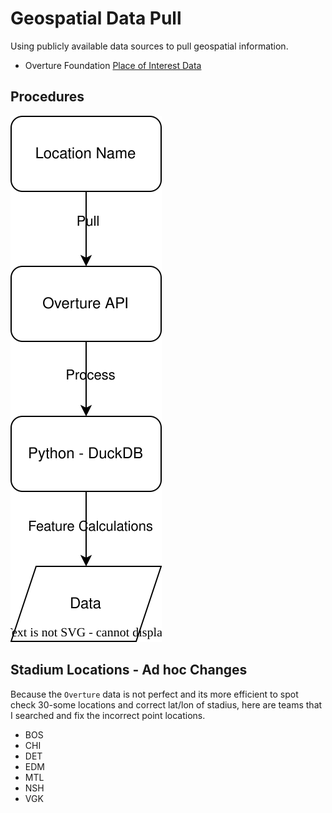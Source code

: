 # Geospatial Data Pull
Using publicly available data sources to pull geospatial information.
 * Overture Foundation [Place of Interest Data](https://docs.overturemaps.org/guides/places/)

## Procedures
![procedures](./docs/data_flow.svg)

## Stadium Locations - Ad hoc Changes
Because the `Overture` data is not perfect and its more efficient to spot check 30-some locations and correct lat/lon of stadius, here are teams that I searched and fix the incorrect point locations.

 - BOS
 - CHI
 - DET
 - EDM
 - MTL
 - NSH
 - VGK